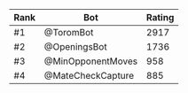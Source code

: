 Rank|Bot|Rating
---|---|---
#1|@ToromBot|2917
#2|@OpeningsBot|1736
#3|@MinOpponentMoves|958
#4|@MateCheckCapture|885
